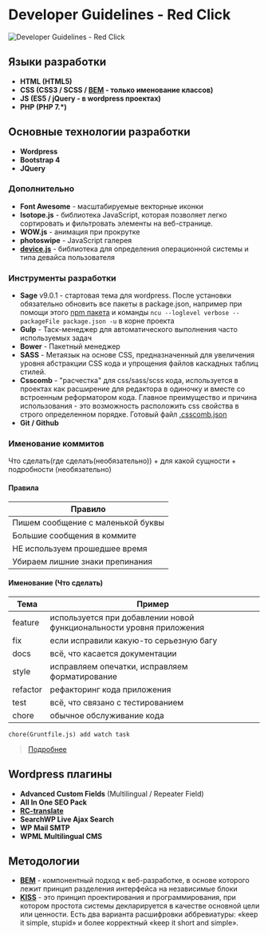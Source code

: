 # Developer Guidelines - Red Click  

![Developer Guidelines - Red Click ](https://image.ibb.co/cO2uCd/dgrc.png)

## Языки разработки

* **HTML (HTML5)** 
* **CSS (CSS3 / SCSS / [BEM](https://ru.bem.info) - только именование классов)** 
* **JS (ES5 / jQuery - в wordpress проектах)** 
* **PHP (PHP 7.\*)** 

## Основные технологии разработки

* **Wordpress**
* **Bootstrap 4**
* **JQuery**

### Дополнительно 

* **Font Awesome** - масштабируемые векторные иконки
* **Isotope.js** -  библиотека JavaScript, которая позволяет легко сортировать и фильтровать элементы на веб-странице.
* **WOW.js** - анимация при прокрутке
* **photoswipe** - JavaScript галерея 
* **[device.js](https://github.com/matthewhudson/current-device)** - библиотека для определения операционной системы и типа девайса пользователя

### Инструменты разработки

* **Sage** v9.0.1 - стартовая тема для wordpress. После установки обязательно обновить все пакеты в package.json, например при помощи этого [npm пакета](https://www.npmjs.com/package/npm-check-updates) и команды `ncu --loglevel verbose --packageFile package.json -u` в корне проекта
* **Gulp** - Таск-менеджер для автоматического выполнения часто используемых задач
* **Bower** - Пакетный менеджер
* **SASS** - Метаязык на основе CSS, предназначенный для увеличения уровня абстракции CSS кода и упрощения файлов каскадных таблиц стилей.
* **Csscomb** - "расчестка" для css/sass/scss кода, используется в проектах как расширение для редактора в одиночку и вместе со встроенным реформатором кода. Главное преимущество и причина использования - это возможность расположить css свойства в строго определенном порядке. Готовый файл [.csscomb.json](https://github.com/Daniel217D/My-csscomb.json-file-/blob/master/.csscomb.json)
* **Git / Github** 

### Именование коммитов 
Что сделать(где сделать(необязательно)) + для какой сущности + подробности (необязательно)
#### Правила
Правило|
-------------|
Пишем сообщение с маленькой буквы|
Большие сообщения в коммите| 
НЕ используем прошедшее время|
Убираем лишние знаки препинания|
#### Именование (Что сделать)
Тема|Пример
-------------|----------------
feature| используется при добавлении новой функциональности уровня приложения
fix| если исправили какую-то серьезную багу
docs| всё, что касается документации
style| исправляем опечатки, исправляем форматирование
refactor| рефакторинг кода приложения
test| всё, что связано с тестированием
chore| обычное обслуживание кода

`chore(Gruntfile.js) add watch task`
> [Подробнее](https://habr.com/post/183646/)



## Wordpress плагины

* **Advanced Custom Fields** (Multilingual / Repeater Field)
* **All In One SEO Pack**
* **[RC-translate](https://github.com/redclick-eu/RC-translate)**
* **SearchWP Live Ajax Search**
* **WP Mail SMTP**
* **WPML Multilingual CMS**
## Методологии
* **[BEM](https://web-creator.ru/articles/bem)** - компонентный подход к веб-разработке, в основе которого лежит принцип разделения интерфейса на независимые блоки
* **[KISS](https://web-creator.ru/articles/kiss)** - это принцип проектирования и программирования, при котором простота системы декларируется в качестве основной цели или ценности. Есть два варианта расшифровки аббревиатуры: «keep it simple, stupid» и более корректный «keep it short and simple».
